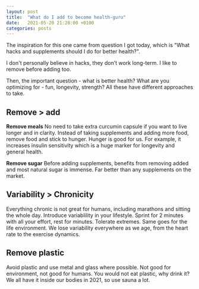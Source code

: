 ```yaml
---
layout: post
title:  "What do I add to become health-guru" 
date:   2021-05-20 21:28:00 +0100
categories: posts
---
```


The inspiration for this one came from question I got today, which is "What hacks and supplements should I do for better health?".

I don't personally believe in hacks, they don't work long-term. I like to remove before adding too.

Then, the important question - what is better health? What are you optimizing for - fun, longevity, strength? All these have different approaches to take. 

## Remove > add

__Remove meals__
No need to take extra curcumin capsule if you want to live longer and in clarity. Instead of taking supplements and adding more food, remove food and stick to hunger. Hunger is good for us. For example, it increases insulin sensitivity which is a huge marker for longevity and general health. 

__Remove sugar__
Before adding supplements, benefits from removing added and most natural sugar is immense. Far better than any supplements on the market. 

## Variability > Chronicity  

Everything chronic is not great for humans, including marathons and sitting the whole day. Introduce variablility in your lifestyle. Sprint for 2 minutes with all your effort, rest for minutes. Tolerate extremes. Same goes for the life environment. We lose variability everywhere as we age, from the heart rate to the exercise dynamics. 

## Remove plastic

Avoid plastic and use metal and glass where possible. Not good for environment, not good for humans. You would not eat plastic, why drink it? We all have it inside our bodies in 2021, so use sauna a lot. 

